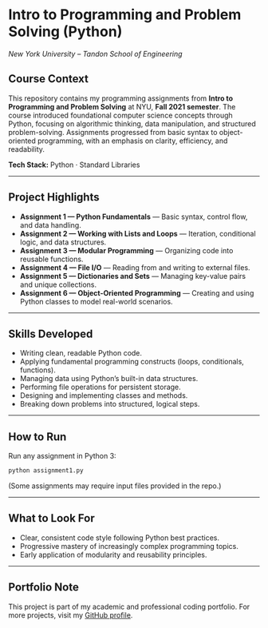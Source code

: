 # Intro to Programming and Problem Solving (Python)

*New York University – Tandon School of Engineering*

## Course Context

This repository contains my programming assignments from **Intro to Programming and Problem Solving** at NYU, **Fall 2021 semester**.
The course introduced foundational computer science concepts through Python, focusing on algorithmic thinking, data manipulation, and structured problem-solving.
Assignments progressed from basic syntax to object-oriented programming, with an emphasis on clarity, efficiency, and readability.

**Tech Stack:** Python · Standard Libraries

---

## Project Highlights

* **Assignment 1 — Python Fundamentals** — Basic syntax, control flow, and data handling.
* **Assignment 2 — Working with Lists and Loops** — Iteration, conditional logic, and data structures.
* **Assignment 3 — Modular Programming** — Organizing code into reusable functions.
* **Assignment 4 — File I/O** — Reading from and writing to external files.
* **Assignment 5 — Dictionaries and Sets** — Managing key-value pairs and unique collections.
* **Assignment 6 — Object-Oriented Programming** — Creating and using Python classes to model real-world scenarios.

---

## Skills Developed

* Writing clean, readable Python code.
* Applying fundamental programming constructs (loops, conditionals, functions).
* Managing data using Python’s built-in data structures.
* Performing file operations for persistent storage.
* Designing and implementing classes and methods.
* Breaking down problems into structured, logical steps.

---

## How to Run

Run any assignment in Python 3:

```bash
python assignment1.py
```

(Some assignments may require input files provided in the repo.)

---

## What to Look For

* Clear, consistent code style following Python best practices.
* Progressive mastery of increasingly complex programming topics.
* Early application of modularity and reusability principles.

---

## Portfolio Note

This project is part of my academic and professional coding portfolio.
For more projects, visit my [GitHub profile](https://github.com/brynja-schultz).
